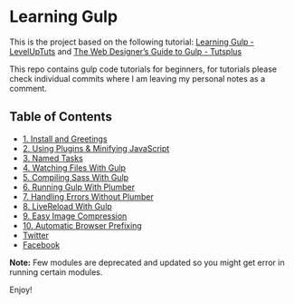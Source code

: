 # Learning Gulp

This is the project based on the following tutorial: [Learning Gulp - LevelUpTuts](https://www.youtube.com/playlist?list=PLLnpHn493BHE2RsdyUNpbiVn-cfuV7Fos) and [The Web Designer’s Guide to Gulp - Tutsplus](https://webdesign.tutsplus.com/courses/the-web-designers-guide-to-gulp/lessons/loading-gulp-plugins-and-creating-the-default-task)

This repo contains gulp code tutorials for beginners, for tutorials please check individual commits where I am leaving my personal notes as a comment.

## Table of Contents

* [1. Install and Greetings](https://github.com/raunakhajela/learning-gulp-sass/commit/fd02def2197a38e6f93d723a92ea07d8b13addc8)
* [2. Using Plugins & Minifying JavaScript](https://github.com/raunakhajela/learning-gulp-sass/commit/5b89c5e7c85ef3b54e03b606fbf268d294997b74)
* [3. Named Tasks](https://github.com/raunakhajela/learning-gulp-sass/commit/f57fe0d7135e379793e2889dd616326fbee7742d)
* [4. Watching Files With Gulp](https://github.com/raunakhajela/learning-gulp-sass/commit/ffe01a438139122d85ef8121ca595811306f8b30)
* [5. Compiling Sass With Gulp](https://github.com/raunakhajela/learning-gulp-sass/commit/b84b06c0d2faf50f629e301ce16c640e7e268b6e)
* [6. Running Gulp With Plumber](https://github.com/raunakhajela/learning-gulp-sass/commit/747bc836acd11356c454e5306c686d3bd770b6f7)
* [7. Handling Errors Without Plumber](https://github.com/raunakhajela/learning-gulp-sass/commit/79d559c6093afab26ac6aadec4c23d1d995c42ce)
* [8. LiveReload With Gulp](https://github.com/raunakhajela/learning-gulp-sass/commit/d805d9519c5ee6ed4740de625b0cafd668fb7bb3)
* [9. Easy Image Compression](https://github.com/raunakhajela/learning-gulp-sass/commit/58f1a28a92739c46582e4b9859bc414f21419ffb)
* [10. Automatic Browser Prefixing](https://github.com/raunakhajela/learning-gulp-sass/commit/a48ee55b1c352c12493951cedb73538f1186f5f0)
* [Twitter](https://twitter.com/raunakhajela)
* [Facebook](https://facebook.com/raunakhajela)

**Note:** Few modules are deprecated and updated so you might get error in running certain modules.

Enjoy!
